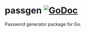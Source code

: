 # passgen [![GoDoc](https://godoc.org/github.com/tvdburgt/passgen?status.png)](https://godoc.org/github.com/tvdburgt/passgen)

Password generator package for Go.
